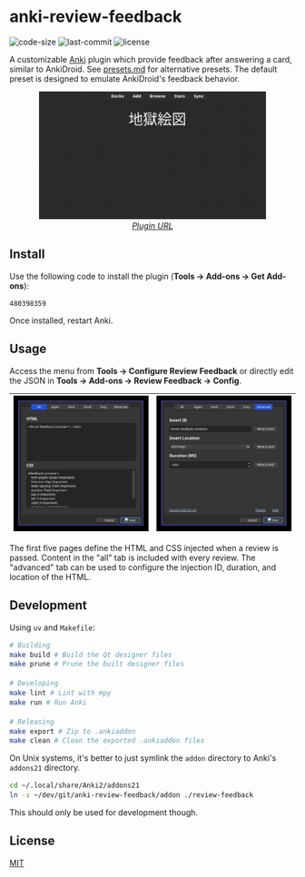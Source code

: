 # anki-review-feedback

![code-size](https://img.shields.io/github/languages/code-size/cyan903/anki-review-feedback) ![last-commit](https://img.shields.io/github/last-commit/cyan903/anki-review-feedback) ![license](https://img.shields.io/github/license/cyan903/anki-review-feedback)

A customizable [Anki](https://apps.ankiweb.net/) plugin which provide feedback after answering a card, similar to AnkiDroid. See [presets.md](docs/presets.md) for alternative presets. The default preset is designed to emulate AnkiDroid's feedback behavior.

<p align="center">
    <img src="docs/assets/preview.gif" width="400" />
    <br />
    <a href="https://ankiweb.net/shared/info/480398359"><i>Plugin URL</i></a>
</p>


## Install

Use the following code to install the plugin (**Tools -> Add-ons -> Get Add-ons**):

```text
480398359
```

Once installed, restart Anki.

## Usage

Access the menu from **Tools -> Configure Review Feedback** or directly edit the JSON in **Tools -> Add-ons -> Review Feedback -> Config**.

<div align="center">

| <img src="docs/assets/reviewer.png" width="400" /> | <img src="docs/assets/advanced.png" width="400" /> |
| ---------------------------------------------------| -------------------------------------------------- |

</div>

The first five pages define the HTML and CSS injected when a review is passed. Content in the "all" tab is included with every review. The "advanced" tab can be used to configure the injection ID, duration, and location of the HTML.

## Development

Using `uv` and `Makefile`:

```sh
# Building
make build # Build the Qt designer files
make prune # Prune the built designer files

# Developing
make lint # Lint with mpy
make run # Run Anki

# Releasing
make export # Zip to .ankiaddon
make clean # Clean the exported .ankiaddon files
```

On Unix systems, it's better to just symlink the `addon` directory to Anki's `addons21` directory.

```sh
cd ~/.local/share/Anki2/addons21
ln -s ~/dev/git/anki-review-feedback/addon ./review-feedback
```

This should only be used for development though.

## License

[MIT](LICENSE)
